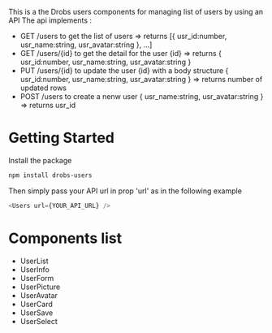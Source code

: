 This is a the Drobs users components for managing list of users by using an API
The api implements :

- GET /users to get the list of users => returns [{ usr_id:number, usr_name:string, usr_avatar:string }, ...]
- GET /users/{id} to get the detail for the user {id} => returns { usr_id:number, usr_name:string, usr_avatar:string }
- PUT /users/{id} to update the user {id} with a body structure { usr_id:number, usr_name:string, usr_avatar:string } => returns number of updated rows
- POST /users to create a nenw user { usr_name:string, usr_avatar:string } => returns usr_id

# Getting Started

Install the package

```bash
npm install drobs-users
```
Then simply pass your API url in prop 'url' as in the following example
```javascript
<Users url={YOUR_API_URL} />
```

# Components list

- UserList
- UserInfo
- UserForm
- UserPicture
- UserAvatar
- UserCard
- UserSave
- UserSelect
